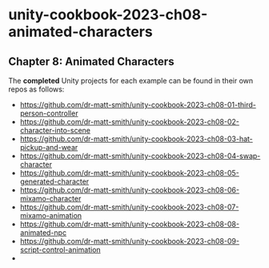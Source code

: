 # unity-cookbook-2023-ch08-animated-characters



## Chapter 8: Animated Characters

The **completed** Unity projects for each example can be found in their own repos as follows:

- https://github.com/dr-matt-smith/unity-cookbook-2023-ch08-01-third-person-controller
- https://github.com/dr-matt-smith/unity-cookbook-2023-ch08-02-character-into-scene
- https://github.com/dr-matt-smith/unity-cookbook-2023-ch08-03-hat-pickup-and-wear
- https://github.com/dr-matt-smith/unity-cookbook-2023-ch08-04-swap-character
- https://github.com/dr-matt-smith/unity-cookbook-2023-ch08-05-generated-character
- https://github.com/dr-matt-smith/unity-cookbook-2023-ch08-06-mixamo-character
- https://github.com/dr-matt-smith/unity-cookbook-2023-ch08-07-mixamo-animation
- https://github.com/dr-matt-smith/unity-cookbook-2023-ch08-08-animated-npc
- https://github.com/dr-matt-smith/unity-cookbook-2023-ch08-09-script-control-animation
- 


